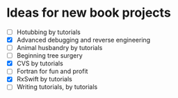 # Ideas for new book projects

- [ ] Hotubbing by tutorials
- [x] Advanced debugging and reverse engineering
- [ ] Animal husbandry by tutorials
- [ ] Beginning tree surgery
- [X] CVS by tutorials
- [ ] Fortran for fun and profit
- [x] RxSwift by tutorials
- [ ] Writing tutorials, by tutorials